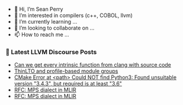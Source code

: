 - 👋 Hi, I’m Sean Perry
- 👀 I’m interested in compilers (c++, COBOL, llvm)
- 🌱 I’m currently learning ...
- 💞️ I’m looking to collaborate on ...
- 📫 How to reach me ...

<!---
s66perry/s66perry is a ✨ special ✨ repository because its `README.md` (this file) appears on your GitHub profile.
You can click the Preview link to take a look at your changes.
--->
### 📕 Latest LLVM Discourse Posts

<!-- DISCOURSE-LLVM:START -->
- [Can we get every intrinsic function from clang with source code](https://discourse.llvm.org/t/can-we-get-every-intrinsic-function-from-clang-with-source-code/77121#post_1)
- [ThinLTO and profile-based module groups](https://discourse.llvm.org/t/thinlto-and-profile-based-module-groups/77120#post_1)
- [CMake Error at &lt;path&gt; Could NOT find Python3: Found unsuitable version &quot;3.4.3&quot;, but required is at least &quot;3.6&quot;](https://discourse.llvm.org/t/cmake-error-at-path-could-not-find-python3-found-unsuitable-version-3-4-3-but-required-is-at-least-3-6/77119#post_1)
- [RFC: MPS dialect in MLIR](https://discourse.llvm.org/t/rfc-mps-dialect-in-mlir/77102#post_5)
- [RFC: MPS dialect in MLIR](https://discourse.llvm.org/t/rfc-mps-dialect-in-mlir/77102#post_4)
<!-- DISCOURSE-LLVM:END -->
